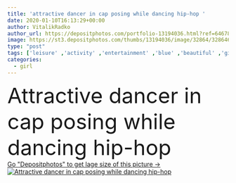 ```yaml
---
title: 'attractive dancer in cap posing while dancing hip-hop '
date: 2020-01-10T16:13:29+00:00
author: VitalikRadko
author_url: https://depositphotos.com/portfolio-13194036.html?ref=64678756
image: https://st3.depositphotos.com/thumbs/13194036/image/32864/328646920/api_thumb_450.jpg?forcejpeg=true
type: "post"
tags: ['leisure' ,'activity' ,'entertainment' ,'blue' ,'beautiful' ,'girl' ,'caucasian' ,'hobby' ,'european' ,'accessory' ,'pose' ,'windows' ,'active' ,'woman' ,'music' ,'indoors' ,'dance' ,'cap' ,'attractive' ,'Jeans' ,'hip hop' ,'casual' ,'posing' ,'denim' ,'shorts' ,'dancing' ,'dancer' ,'movements' ,'one person' ,'young adult' ,'crossed arms' ,'crossed legs' ,'Dance studio' ]
categories: 
  - girl
---
```

<div aling="center">
            <font size="60"> Attractive dancer in cap posing while dancing hip-hop</font>   
</div>
<div>
    <a href='https://st3.depositphotos.com/thumbs/13194036/image/32864/328646920/api_thumb_450.jpg?forcejpeg=true?ref=64678756' target=_blank > Go "Depositphotos" to get lage size of this picture ->
        <img href='https://st3.depositphotos.com/thumbs/13194036/image/32864/328646920/api_thumb_450.jpg?forcejpeg=true?ref=64678756' src='https://st3.depositphotos.com/13194036/32864/i/950/depositphotos_328646920-stock-photo-attractive-dancer-cap-posing-while.jpg?forcejpeg=true' alt='Attractive dancer in cap posing while dancing hip-hop' >
    </a>
</div>
